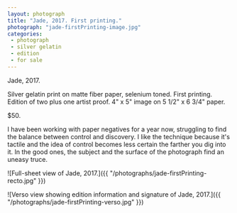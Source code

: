 ```yaml
---
layout: photograph
title: "Jade, 2017. First printing."
photograph: "jade-firstPrinting-image.jpg"
categories: 
 - photograph
 - silver gelatin
 - edition
 - for sale
---
```

Jade, 2017.

Silver gelatin print on matte fiber paper, selenium toned.
First printing. Edition of two plus one artist proof. 4" x 5" image on 5 1/2" x 6 3/4" paper.

$50.

I have been working with paper negatives for a year now, struggling to find the balance between control and discovery. I like the technique because it's tactile and the idea of control becomes less certain the farther you dig into it. In the good ones, the subject and the surface of the photograph find an uneasy truce.

![Full-sheet view of Jade, 2017.]({{ "/photographs/jade-firstPrinting-recto.jpg" }})

![Verso view showing edition information and signature of Jade, 2017.]({{ "/photographs/jade-firstPrinting-verso.jpg" }})